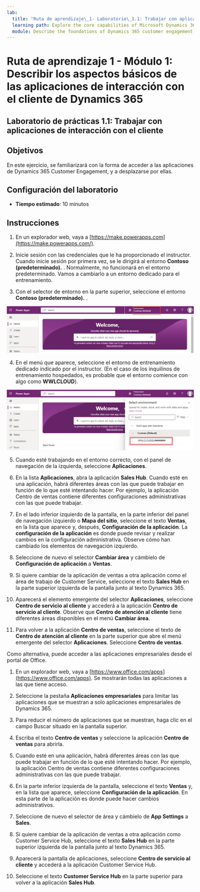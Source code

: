 ```yaml
---
lab:
  title: "Ruta de aprendizaje\_1- Laboratorio\_1.1: Trabajar con aplicaciones de interacción con el cliente"
  learning path: Explore the core capabilities of Microsoft Dynamics 365 customer engagement apps
  module: Describe the foundations of Dynamics 365 customer engagement apps
---
```


Ruta de aprendizaje 1 - Módulo 1: Describir los aspectos básicos de las aplicaciones de interacción con el cliente de Dynamics 365
========================

## Laboratorio de prácticas 1.1: Trabajar con aplicaciones de interacción con el cliente 

## Objetivos

En este ejercicio, se familiarizará con la forma de acceder a las aplicaciones de Dynamics 365 Customer Engagement, y a desplazarse por ellas. 

## Configuración del laboratorio

  - **Tiempo estimado**: 10 minutos

## Instrucciones

1. En un explorador web, vaya a [https://make.powerapps.com](https://make.powerapps.com/). 

2. Inicie sesión con las credenciales que le ha proporcionado el instructor. Cuando inicie sesión por primera vez, se le dirigirá al entorno **Contoso (predeterminado).** . Normalmente, no funcionará en el entorno predeterminado. Vamos a cambiarlo a un entorno dedicado para el entrenamiento. 

3.  Con el selector de entorno en la parte superior, seleccione el entorno **Contoso (predeterminado).** . 

![Selección del entorno](media/lab-11-work-with-customer-engagement-apps-01.png)

4. En el menú que aparece, seleccione el entorno de entrenamiento dedicado indicado por el instructor. (En el caso de los inquilinos de entrenamiento hospedados, es probable que el entorno comience con algo como **WWLCLOUD**).

![validar entorno](media/lab-11-work-with-customer-engagement-apps-02.png)

5. Cuando esté trabajando en el entorno correcto, con el panel de navegación de la izquierda, seleccione **Aplicaciones**. 

6. En la lista **Aplicaciones**, abra la aplicación **Sales Hub**. Cuando esté en una aplicación, habrá diferentes áreas con las que puede trabajar en función de lo que esté intentando hacer. Por ejemplo, la aplicación Centro de ventas contiene diferentes configuraciones administrativas con las que puede trabajar.

7. En el lado inferior izquierdo de la pantalla, en la parte inferior del panel de navegación izquierdo o **Mapa del sitio**, seleccione el texto **Ventas**, en la lista que aparece y, después, **Configuración de la aplicación**. La **configuración de la aplicación** es donde puede revisar y realizar cambios en la configuración administrativa. Observe cómo han cambiado los elementos de navegación izquierdo.

8. Seleccione de nuevo el selector **Cambiar área** y cámbielo de **Configuración de aplicación** a **Ventas**.

9. Si quiere cambiar de la aplicación de ventas a otra aplicación como el área de trabajo de Customer Service, seleccione el texto **Sales Hub** en la parte superior izquierda de la pantalla junto al texto Dynamics 365.

10.  Aparecerá el elemento emergente del selector **Aplicaciones**, seleccione **Centro de servicio al cliente** y accederá a la aplicación **Centro de servicio al cliente**. Observe que **Centro de atención al cliente** tiene diferentes áreas disponibles en el menú **Cambiar área**.

11. Para volver a la aplicación **Centro de ventas**, seleccione el texto de **Centro de atención al cliente** en la parte superior que abre el menú emergente del selector **Aplicaciones**. Seleccione **Centro de ventas**.

Como alternativa, puede acceder a las aplicaciones empresariales desde el portal de Office. 

1. En un explorador web, vaya a [https://www.office.com/apps](https://www.office.com/apps). Se mostrarán todas las aplicaciones a las que tiene acceso.

2. Seleccione la pestaña **Aplicaciones empresariales** para limitar las aplicaciones que se muestran a solo aplicaciones empresariales de Dynamics 365.

3. Para reducir el número de aplicaciones que se muestran, haga clic en el campo Buscar situado en la pantalla superior.

4. Escriba el texto **Centro de ventas** y seleccione la aplicación **Centro de ventas** para abrirla.

5. Cuando esté en una aplicación, habrá diferentes áreas con las que puede trabajar en función de lo que esté intentando hacer. Por ejemplo, la aplicación Centro de ventas contiene diferentes configuraciones administrativas con las que puede trabajar.

6. En la parte inferior izquierda de la pantalla, seleccione el texto **Ventas** y, en la lista que aparece, seleccione **Configuración de la aplicación**. En esta parte de la aplicación es donde puede hacer cambios administrativos.

7. Seleccione de nuevo el selector de área y cámbielo de **App Settings** a **Sales**.

8. Si quiere cambiar de la aplicación de ventas a otra aplicación como Customer Service Hub, seleccione el texto **Sales Hub** en la parte superior izquierda de la pantalla junto al texto Dynamics 365.

9. Aparecerá la pantalla de aplicaciones, seleccione **Centro de servicio al cliente** y accederá a la aplicación Customer Service Hub.

10. Seleccione el texto **Customer Service Hub** en la parte superior para volver a la aplicación **Sales Hub**.
